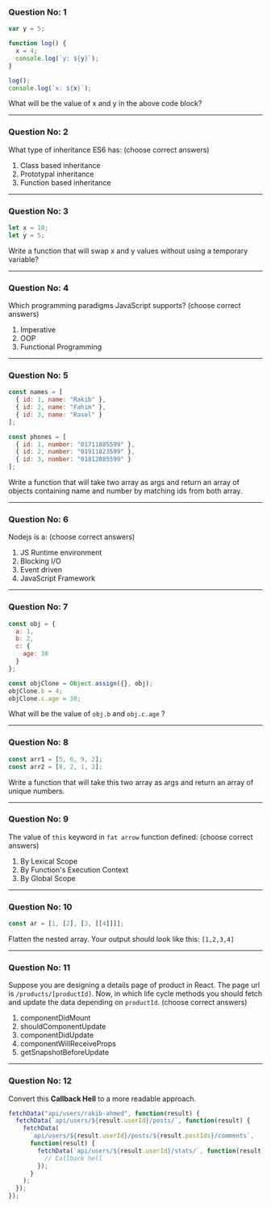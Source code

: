 ### Question No: 1

```js
var y = 5;

function log() {
  x = 4;
  console.log(`y: ${y}`);
}

log();
console.log(`x: ${x}`);
```

What will be the value of x and y in the above code block?

---

### Question No: 2

What type of inheritance ES6 has: (choose correct answers)

1. Class based inheritance
2. Prototypal inheritance
3. Function based inheritance

---

### Question No: 3

```js
let x = 10;
let y = 5;
```

Write a function that will swap x and y values without using a temporary variable?

---

### Question No: 4

Which programming paradigms JavaScript supports? (choose correct answers)

1. Imperative
2. OOP
3. Functional Programming

---

### Question No: 5

```js
const names = [
  { id: 1, name: "Rakib" },
  { id: 2, name: "Fahim" },
  { id: 3, name: "Rasel" }
];

const phones = [
  { id: 1, number: "01711885599" },
  { id: 2, number: "01911823599" },
  { id: 3, number: "01812885599" }
];
```

Write a function that will take two array as args and return an array of objects containing name and number by matching ids from both array.

---

### Question No: 6

Nodejs is a: (choose correct answers)

1. JS Runtime environment
2. Blocking I/O
3. Event driven
4. JavaScript Framework

---

### Question No: 7

```js
const obj = {
  a: 1,
  b: 2,
  c: {
    age: 30
  }
};

const objClone = Object.assign({}, obj);
objClone.b = 4;
objClone.c.age = 30;
```

What will be the value of `obj.b` and `obj.c.age` ?

---

### Question No: 8

```js
const arr1 = [5, 6, 9, 2];
const arr2 = [8, 2, 1, 2];
```

Write a function that will take this two array as args and return an array of unique numbers.

---

### Question No: 9

The value of `this` keyword in `fat arrow` function defined: (choose correct answers)

1. By Lexical Scope
2. By Function's Execution Context
3. By Global Scope

---

### Question No: 10

```js
const ar = [1, [2], [3, [[4]]]];
```

Flatten the nested array. Your output should look like this:
`[1,2,3,4]`

---

### Question No: 11

Suppose you are designing a details page of product in React. The page url is `/products/[productId]`. Now, in which life cycle methods you should fetch and update the data depending on `productId`. (choose correct answers)

1. componentDidMount
2. shouldComponentUpdate
3. componentDidUpdate
4. componentWillReceiveProps
5. getSnapshotBeforeUpdate

---

### Question No: 12

Convert this **Callback Hell** to a more readable approach.

```js
fetchData("api/users/rakib-ahmed", function(result) {
  fetchData(`api/users/${result.userId}/posts/`, function(result) {
    fetchData(
      `api/users/${result.userId}/posts/${result.postIds}/comments`,
      function(result) {
        fetchData(`api/users/${result.userId}/stats/`, function(result) {
          // Callback hell
        });
      }
    );
  });
});
```
